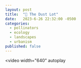 ```yaml
---
layout: post
title:  "🌱 The Dust Lot"
date:   2023-6-26 22:32:00 -0500
categories:
  - pollinators
  - ecology
  - landscapes
  - urbanism
published: false
---
```

<video
  width="640"
  autoplay
>
  <source src="{{site.url}}/assets/video/flowers.mp4" type="video/mp4">
</video>
